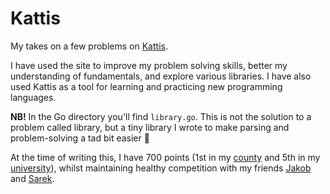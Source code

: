 # Kattis

My takes on a few problems on [Kattis](https://open.kattis.com).

I have used the site to improve my problem solving skills, better my understanding of fundamentals, and explore various libraries. I have also used Kattis as a tool for learning and practicing new programming languages.

**NB!** In the Go directory you'll find `library.go`. This is not the solution to a problem called library, but a tiny library I wrote to make parsing and problem-solving a tad bit easier :slightly_smiling_face:

At the time of writing this, I have 700 points (1st in my [county](https://open.kattis.com/countries/NOR/18) and 5th in my [university](https://open.kattis.com/universities/uio.no)), whilst maintaining healthy competition with my friends [Jakob](https://github.com/jakobkhansen) and [Sarek](https://github.com/sarsko).
